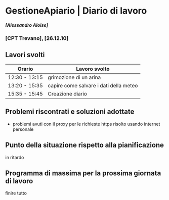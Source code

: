 
# GestioneApiario | Diario di lavoro
##### [Alessandro Aloise]
### [CPT Trevano], [26.12.10]

## Lavori svolti


|Orario        |Lavoro svolto                                   |
|--------------|------------------------------------------------|
|12:30 - 13:15 |grimozione di un arina		                    	|
|13:20 - 15:35 |capire come salvare i dati della meteo								|
|15:35 - 15:45 |Creazione diario                                	|


##  Problemi riscontrati e soluzioni adottate
- problemi avuti con il proxy per le richieste https
 risolto usando internet personale

##  Punto della situazione rispetto alla pianificazione
in ritardo

## Programma di massima per la prossima giornata di lavoro
finire tutto